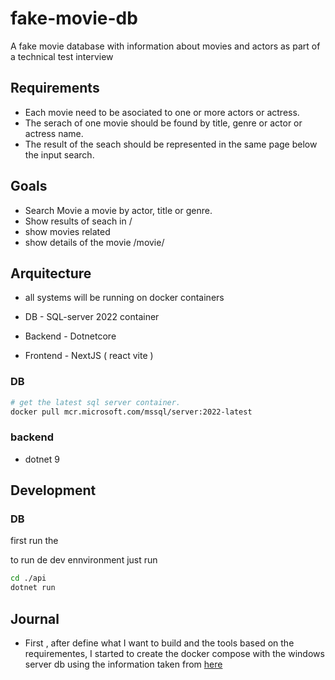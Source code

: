 # fake-movie-db
A fake movie database with information about movies and actors as part of a technical test interview

## Requirements

- Each movie need to be asociated to one or more actors or actress.
- The serach of one movie should be found by title, genre or actor or actress name.
- The result of the seach should be represented in the same page below the input search.

## Goals

- Search Movie a movie by actor, title or genre.
- Show results of seach in /
- show movies related
- show details of the movie /movie/

## Arquitecture

- all systems will be running on docker containers

- DB - SQL-server 2022 container
- Backend - Dotnetcore
- Frontend - NextJS ( react  vite )


### DB

```bash
# get the latest sql server container.
docker pull mcr.microsoft.com/mssql/server:2022-latest
```

### backend

- dotnet 9 

## Development 

### DB

first run the 

to run de dev ennvironment just run 
```bash
cd ./api
dotnet run
```


## Journal

- First , after define what I want to build and the tools based on the requirementes, I started to create the docker compose with the windows server db
using the information taken from [here](https://learn.microsoft.com/en-us/sql/linux/quickstart-install-connect-docker?view=sql-server-ver16&tabs=cli&pivots=cs1-bash)

